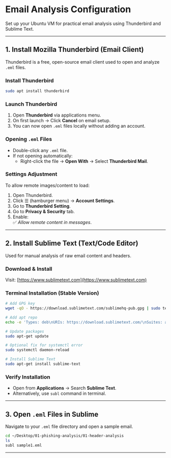 # Email Analysis Configuration 

Set up your Ubuntu VM for practical email analysis using Thunderbird and Sublime Text.

---

## 1. Install Mozilla Thunderbird (Email Client)

Thunderbird is a free, open-source email client used to open and analyze `.eml` files.

###  Install Thunderbird
```bash
sudo apt install thunderbird
```

###  Launch Thunderbird
1. Open **Thunderbird** via applications menu.
2. On first launch → Click **Cancel** on email setup.
3. You can now open `.eml` files locally without adding an account.

###  Opening `.eml` Files
- Double-click any `.eml` file.
- If not opening automatically:
  - Right-click the file → **Open With** → Select **Thunderbird Mail**.

###  Settings Adjustment
To allow remote images/content to load:
1. Open Thunderbird.
2. Click ☰ (hamburger menu) → **Account Settings**.
3. Go to **Thunderbird Setting**.
4. Go to **Privacy & Security** tab.
5. Enable:  
   ✅ *Allow remote content in messages*.

---

##  2. Install Sublime Text (Text/Code Editor)

Used for manual analysis of raw email content and headers.

###  Download & Install
Visit: [https://www.sublimetext.com](https://www.sublimetext.com)

### Terminal Installation (Stable Version)
```bash
# Add GPG key
wget -qO - https://download.sublimetext.com/sublimehq-pub.gpg | sudo tee /etc/apt/keyrings/sublimehq-pub.asc > /dev/null

# Add apt repo
echo -e 'Types: deb\nURIs: https://download.sublimetext.com/\nSuites: apt/stable/\nSigned-By: /etc/apt/keyrings/sublimehq-pub.asc' | sudo tee /etc/apt/sources.list.d/sublime-text.sources

# Update packages
sudo apt-get update

# Optional fix for systemctl error
sudo systemctl daemon-reload

# Install Sublime Text
sudo apt-get install sublime-text
```

###  Verify Installation
- Open from **Applications** → Search **Sublime Text**.
- Alternatively, use `subl` command in terminal.

---

## 3. Open `.eml` Files in Sublime

Navigate to your `.eml` file directory and open a sample email.

```bash
cd ~/Desktop/01-phishing-analysis/01-header-analysis
ls
subl sample1.eml
```

---

